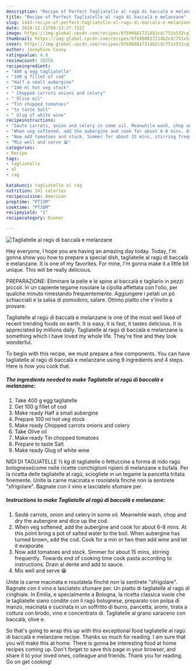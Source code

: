 ```yaml
---
description: "Recipe of Perfect Tagliatelle al ragù di baccalà e melanzane"
title: "Recipe of Perfect Tagliatelle al ragù di baccalà e melanzane"
slug: 1443-recipe-of-perfect-tagliatelle-al-ragu-di-baccala-e-melanzane
date: 2020-12-21T06:33:27.722Z
image: https://img-global.cpcdn.com/recipes/6fb968817214b2cd/751x532cq70/tagliatelle-al-ragu-di-baccala-e-melanzane-recipe-main-photo.jpg
thumbnail: https://img-global.cpcdn.com/recipes/6fb968817214b2cd/751x532cq70/tagliatelle-al-ragu-di-baccala-e-melanzane-recipe-main-photo.jpg
cover: https://img-global.cpcdn.com/recipes/6fb968817214b2cd/751x532cq70/tagliatelle-al-ragu-di-baccala-e-melanzane-recipe-main-photo.jpg
author: Josephine Casey
ratingvalue: 4.8
reviewcount: 10256
recipeingredient:
- "400 g egg tagliatelle"
- "100 g fillet of cod"
- "Half a small aubergine"
- "100 ml hot veg stock"
- " Chopped carrots onions and celery"
- " Olive oil"
- "Tin chopped tomatoes"
- "to taste Salt"
- " Glug of white wine"
recipeinstructions:
- "Sauté carrots, onion and celery in some oil. Meanwhile wash, chop and dry the aubergine and dice up the cod."
- "When veg softened, add the aubergine and cook for about 6-8 mins. At this point bring a pot of salted water to the boil. When aubergine has turned brown, add the cod. Cook for a min or two then add wine and let it evaporate"
- "Now add tomatoes and stock. Simmer for about 15 mins, stirring frequently. Towards end of cooking time cook pasta according to instructions. Drain al dente and add to sauce."
- "Mix well and serve 😁"
categories:
- Recipe
tags:
- tagliatelle
- al
- rag

katakunci: tagliatelle al rag 
nutrition: 241 calories
recipecuisine: American
preptime: "PT13M"
cooktime: "PT38M"
recipeyield: "1"
recipecategory: Dinner

---
```



![Tagliatelle al ragù di baccalà e melanzane](https://img-global.cpcdn.com/recipes/6fb968817214b2cd/751x532cq70/tagliatelle-al-ragu-di-baccala-e-melanzane-recipe-main-photo.jpg)

Hey everyone, I hope you are having an amazing day today. Today, I'm gonna show you how to prepare a special dish, tagliatelle al ragù di baccalà e melanzane. It is one of my favorites. For mine, I'm gonna make it a little bit unique. This will be really delicious.

PREPARAZIONE: Eliminare la pelle e le spine al baccalà e tagliarlo in pezzi piccoli. In un capiente tegame rosolare la cipolla affettata con l&#39;olio, per qualche minuto rimestando frequentemente. Aggiungere i pelati un pò schiacciati e la salsa di pomodoro, salare. Ottimo piatto che v&#39;invito a provare.

Tagliatelle al ragù di baccalà e melanzane is one of the most well liked of recent trending foods on earth. It is easy, it is fast, it tastes delicious. It is appreciated by millions daily. Tagliatelle al ragù di baccalà e melanzane is something which I have loved my whole life. They're fine and they look wonderful.


To begin with this recipe, we must prepare a few components. You can have tagliatelle al ragù di baccalà e melanzane using 9 ingredients and 4 steps. Here is how you cook that.

<!--inarticleads1-->

##### The ingredients needed to make Tagliatelle al ragù di baccalà e melanzane:

1. Take 400 g egg tagliatelle
1. Get 100 g fillet of cod
1. Make ready Half a small aubergine
1. Prepare 100 ml hot veg stock
1. Make ready  Chopped carrots onions and celery
1. Take  Olive oil
1. Make ready Tin chopped tomatoes
1. Prepare to taste Salt
1. Make ready  Glug of white wine


NIDI DI TAGLIATELLE ½ kg di tagliatelle o fettuccine a forma di nido ragù bolognese(come nelle ricette conchiglioni ripieni di melanzane e bufala. Per la ricetta delle tagliatelle al ragù, sciogliete in un tegame la pancetta tritata finemente. Unite la carne macinata e rosolatela finché non la sentirete &#34;sfrigolare&#34;. Bagnate con il vino e lasciatelo sfumare per. 

<!--inarticleads2-->

##### Instructions to make Tagliatelle al ragù di baccalà e melanzane:

1. Sauté carrots, onion and celery in some oil. Meanwhile wash, chop and dry the aubergine and dice up the cod.
1. When veg softened, add the aubergine and cook for about 6-8 mins. At this point bring a pot of salted water to the boil. When aubergine has turned brown, add the cod. Cook for a min or two then add wine and let it evaporate
1. Now add tomatoes and stock. Simmer for about 15 mins, stirring frequently. Towards end of cooking time cook pasta according to instructions. Drain al dente and add to sauce.
1. Mix well and serve 😁


Unite la carne macinata e rosolatela finché non la sentirete &#34;sfrigolare&#34;. Bagnate con il vino e lasciatelo sfumare per. Un piatto di tagliatelle al ragù di cinghiale. In Emilia, e specialmente a Bologna, la ricetta classica vuole che le tagliatelle siano condite con il ragù bolognese, preparato con polpa di manzo, macinata e cucinata in un soffritto di burro, pancetta, aromi, tirata a cottura con brodo, vino e concentrato di. Tagliatelle al grano saraceno con baccalà, olive e. 

So that's going to wrap this up with this exceptional food tagliatelle al ragù di baccalà e melanzane recipe. Thanks so much for reading. I am sure that you will make this at home. There is gonna be interesting food at home recipes coming up. Don't forget to save this page in your browser, and share it to your loved ones, colleague and friends. Thank you for reading. Go on get cooking!
